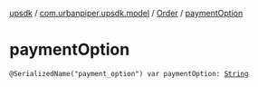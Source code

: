 [upsdk](../../index.md) / [com.urbanpiper.upsdk.model](../index.md) / [Order](index.md) / [paymentOption](./payment-option.md)

# paymentOption

`@SerializedName("payment_option") var paymentOption: `[`String`](https://kotlinlang.org/api/latest/jvm/stdlib/kotlin/-string/index.html)